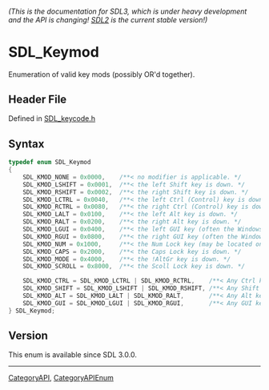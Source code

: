 ###### (This is the documentation for SDL3, which is under heavy development and the API is changing! [SDL2](https://wiki.libsdl.org/SDL2/) is the current stable version!)
# SDL_Keymod

Enumeration of valid key mods (possibly OR'd together).

## Header File

Defined in [SDL_keycode.h](https://github.com/libsdl-org/SDL/blob/main/include/SDL3/SDL_keycode.h)

## Syntax

```c
typedef enum SDL_Keymod
{
    SDL_KMOD_NONE = 0x0000,    /**< no modifier is applicable. */
    SDL_KMOD_LSHIFT = 0x0001,  /**< the left Shift key is down. */
    SDL_KMOD_RSHIFT = 0x0002,  /**< the right Shift key is down. */
    SDL_KMOD_LCTRL = 0x0040,   /**< the left Ctrl (Control) key is down. */
    SDL_KMOD_RCTRL = 0x0080,   /**< the right Ctrl (Control) key is down. */
    SDL_KMOD_LALT = 0x0100,    /**< the left Alt key is down. */
    SDL_KMOD_RALT = 0x0200,    /**< the right Alt key is down. */
    SDL_KMOD_LGUI = 0x0400,    /**< the left GUI key (often the Windows key) is down. */
    SDL_KMOD_RGUI = 0x0800,    /**< the right GUI key (often the Windows key) is down. */
    SDL_KMOD_NUM = 0x1000,     /**< the Num Lock key (may be located on an extended keypad) is down. */
    SDL_KMOD_CAPS = 0x2000,    /**< the Caps Lock key is down. */
    SDL_KMOD_MODE = 0x4000,    /**< the !AltGr key is down. */
    SDL_KMOD_SCROLL = 0x8000,  /**< the Scoll Lock key is down. */

    SDL_KMOD_CTRL = SDL_KMOD_LCTRL | SDL_KMOD_RCTRL,    /**< Any Ctrl key is down. */
    SDL_KMOD_SHIFT = SDL_KMOD_LSHIFT | SDL_KMOD_RSHIFT, /**< Any Shift key is down. */
    SDL_KMOD_ALT = SDL_KMOD_LALT | SDL_KMOD_RALT,       /**< Any Alt key is down. */
    SDL_KMOD_GUI = SDL_KMOD_LGUI | SDL_KMOD_RGUI,       /**< Any GUI key is down. */
} SDL_Keymod;
```

## Version

This enum is available since SDL 3.0.0.

----
[CategoryAPI](CategoryAPI), [CategoryAPIEnum](CategoryAPIEnum)

